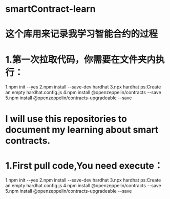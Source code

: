 # smartContract-learn
# 这个库用来记录我学习智能合约的过程
# 1.第一次拉取代码，你需要在文件夹内执行：
  1.npm init --yes
  2.npm install --save-dev hardhat
  3.npx hardhat
    ps:Create an empty hardhat.config.js
  4.npm install @openzeppelin/contracts --save
  5.npm install @openzeppelin/contracts-upgradeable --save
# I will use this repositories to document my learning about smart contracts.
# 1.First pull code,You need execute：
  1.npm init --yes
  2.npm install --save-dev hardhat
  3.npx hardhat
    ps:Create an empty hardhat.config.js
  4.npm install @openzeppelin/contracts --save
  5.npm install @openzeppelin/contracts-upgradeable --save

